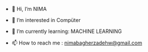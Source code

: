 - 👋 Hi, I’m NIMA
- 👀 I’m interested in Compüter 
- 🌱 I’m currently learning: MACHINE LEARNING 

- 📫 How to reach me :
       nimabagherzadehw@gmail.com

<!---
nimabgr/nimabgr is a ✨ special ✨ repository because its `README.md` (this file) appears on your GitHub profile.
You can click the Preview link to take a look at your changes.
--->
